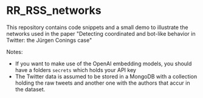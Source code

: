 # RR_RSS_networks
This repository contains code snippets and a small demo to illustrate the networks used in the paper "Detecting coordinated and bot-like behavior in Twitter: the Jürgen Conings case"

Notes:
- If you want to make use of the OpenAI embedding models, you should have a folders `secrets` which holds your API key
- The Twitter data is assumed to be stored in a MongoDB with a collection holding the raw tweets and another one with the authors that accur in the dataset.